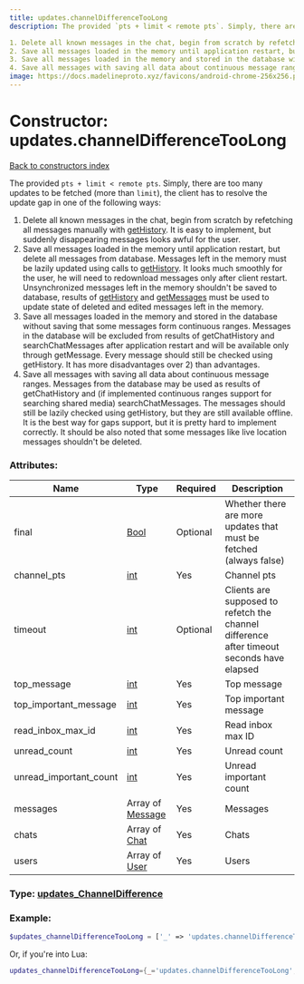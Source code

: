 ```yaml
---
title: updates.channelDifferenceTooLong
description: The provided `pts + limit < remote pts`. Simply, there are too many updates to be fetched (more than `limit`), the client has to resolve the update gap in one of the following ways:

1. Delete all known messages in the chat, begin from scratch by refetching all messages manually with [getHistory](../methods/messages.getHistory.md). It is easy to implement, but suddenly disappearing messages looks awful for the user.
2. Save all messages loaded in the memory until application restart, but delete all messages from database. Messages left in the memory must be lazily updated using calls to [getHistory](../methods/messages.getHistory.md). It looks much smoothly for the user, he will need to redownload messages only after client restart. Unsynchronized messages left in the memory shouldn't be saved to database, results of [getHistory](../methods/messages.getHistory.md) and [getMessages](../methods/messages.getMessages.md) must be used to update state of deleted and edited messages left in the memory.
3. Save all messages loaded in the memory and stored in the database without saving that some messages form continuous ranges. Messages in the database will be excluded from results of getChatHistory and searchChatMessages after application restart and will be available only through getMessage. Every message should still be checked using getHistory. It has more disadvantages over 2) than advantages.
4. Save all messages with saving all data about continuous message ranges. Messages from the database may be used as results of getChatHistory and (if implemented continuous ranges support for searching shared media) searchChatMessages. The messages should still be lazily checked using getHistory, but they are still available offline. It is the best way for gaps support, but it is pretty hard to implement correctly. It should be also noted that some messages like live location messages shouldn't be deleted.
image: https://docs.madelineproto.xyz/favicons/android-chrome-256x256.png
---
```

# Constructor: updates.channelDifferenceTooLong  
[Back to constructors index](index.md)



The provided `pts + limit < remote pts`. Simply, there are too many updates to be fetched (more than `limit`), the client has to resolve the update gap in one of the following ways:

1. Delete all known messages in the chat, begin from scratch by refetching all messages manually with [getHistory](../methods/messages.getHistory.md). It is easy to implement, but suddenly disappearing messages looks awful for the user.
2. Save all messages loaded in the memory until application restart, but delete all messages from database. Messages left in the memory must be lazily updated using calls to [getHistory](../methods/messages.getHistory.md). It looks much smoothly for the user, he will need to redownload messages only after client restart. Unsynchronized messages left in the memory shouldn't be saved to database, results of [getHistory](../methods/messages.getHistory.md) and [getMessages](../methods/messages.getMessages.md) must be used to update state of deleted and edited messages left in the memory.
3. Save all messages loaded in the memory and stored in the database without saving that some messages form continuous ranges. Messages in the database will be excluded from results of getChatHistory and searchChatMessages after application restart and will be available only through getMessage. Every message should still be checked using getHistory. It has more disadvantages over 2) than advantages.
4. Save all messages with saving all data about continuous message ranges. Messages from the database may be used as results of getChatHistory and (if implemented continuous ranges support for searching shared media) searchChatMessages. The messages should still be lazily checked using getHistory, but they are still available offline. It is the best way for gaps support, but it is pretty hard to implement correctly. It should be also noted that some messages like live location messages shouldn't be deleted.

### Attributes:

| Name     |    Type       | Required | Description |
|----------|---------------|----------|-------------|
|final|[Bool](../types/Bool.md) | Optional|Whether there are more updates that must be fetched (always false)|
|channel\_pts|[int](../types/int.md) | Yes|Channel pts|
|timeout|[int](../types/int.md) | Optional|Clients are supposed to refetch the channel difference after timeout seconds have elapsed|
|top\_message|[int](../types/int.md) | Yes|Top message|
|top\_important\_message|[int](../types/int.md) | Yes|Top important message|
|read\_inbox\_max\_id|[int](../types/int.md) | Yes|Read inbox max ID|
|unread\_count|[int](../types/int.md) | Yes|Unread count|
|unread\_important\_count|[int](../types/int.md) | Yes|Unread important count|
|messages|Array of [Message](../types/Message.md) | Yes|Messages|
|chats|Array of [Chat](../types/Chat.md) | Yes|Chats|
|users|Array of [User](../types/User.md) | Yes|Users|



### Type: [updates\_ChannelDifference](../types/updates_ChannelDifference.md)


### Example:

```php
$updates_channelDifferenceTooLong = ['_' => 'updates.channelDifferenceTooLong', 'final' => Bool, 'channel_pts' => int, 'timeout' => int, 'top_message' => int, 'top_important_message' => int, 'read_inbox_max_id' => int, 'unread_count' => int, 'unread_important_count' => int, 'messages' => [Message, Message], 'chats' => [Chat, Chat], 'users' => [User, User]];
```  


Or, if you're into Lua:

```lua
updates_channelDifferenceTooLong={_='updates.channelDifferenceTooLong', final=Bool, channel_pts=int, timeout=int, top_message=int, top_important_message=int, read_inbox_max_id=int, unread_count=int, unread_important_count=int, messages={Message}, chats={Chat}, users={User}}

```


